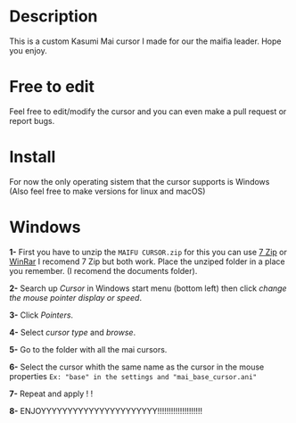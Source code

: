 # Description
This is a custom Kasumi Mai cursor I made for our the maifia leader. Hope you enjoy.

# Free to edit
Feel free to edit/modify the cursor and you can even make a pull request or report bugs.

# Install
For now the only operating sistem that the cursor supports is Windows (Also feel free to make versions for linux and macOS)

# Windows

**1-** First you have to unzip the `MAIFU CURSOR.zip` for this you can use [7 Zip](https://www.7-zip.org/) or [WinRar](https://www.win-rar.com/start.html?&L=0) I recomend 7 Zip but both work. Place the unziped folder in a place you remember. (I recomend the documents folder).

**2-** Search up _Cursor_ in Windows start menu (bottom left) then click _change the mouse pointer display or speed_.

**3-** Click _Pointers_.

**4-** Select _cursor type_ and _browse_.

**5-** Go to the folder with all the mai cursors.

**6-** Select the cursor whith the same name as the cursor in the mouse properties `Ex: "base" in the settings and "mai_base_cursor.ani"`

**7-** Repeat and apply ! !

**8-** ENJOYYYYYYYYYYYYYYYYYYYYYY!!!!!!!!!!!!!!!!!!!!
